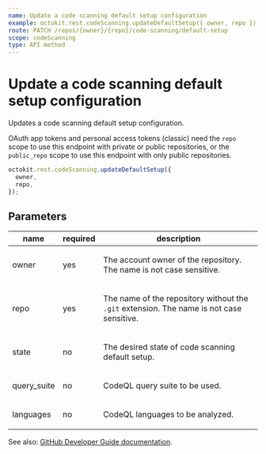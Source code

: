 ```yaml
---
name: Update a code scanning default setup configuration
example: octokit.rest.codeScanning.updateDefaultSetup({ owner, repo })
route: PATCH /repos/{owner}/{repo}/code-scanning/default-setup
scope: codeScanning
type: API method
---
```


# Update a code scanning default setup configuration

Updates a code scanning default setup configuration.

OAuth app tokens and personal access tokens (classic) need the `repo` scope to use this endpoint with private or public repositories, or the `public_repo` scope to use this endpoint with only public repositories.

```js
octokit.rest.codeScanning.updateDefaultSetup({
  owner,
  repo,
});
```

## Parameters

<table>
  <thead>
    <tr>
      <th>name</th>
      <th>required</th>
      <th>description</th>
    </tr>
  </thead>
  <tbody>
    <tr><td>owner</td><td>yes</td><td>

The account owner of the repository. The name is not case sensitive.

</td></tr>
<tr><td>repo</td><td>yes</td><td>

The name of the repository without the `.git` extension. The name is not case sensitive.

</td></tr>
<tr><td>state</td><td>no</td><td>

The desired state of code scanning default setup.

</td></tr>
<tr><td>query_suite</td><td>no</td><td>

CodeQL query suite to be used.

</td></tr>
<tr><td>languages</td><td>no</td><td>

CodeQL languages to be analyzed.

</td></tr>
  </tbody>
</table>

See also: [GitHub Developer Guide documentation](https://docs.github.com/rest/code-scanning/code-scanning#update-a-code-scanning-default-setup-configuration).
